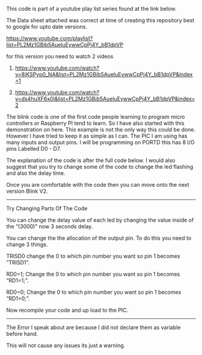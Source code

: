 This code is part of a youtube play list series found at the link below.

The Data sheet attached was correct at time of creating this repository best to google for upto date versions.

https://www.youtube.com/playlist?list=PL2Mz1GBib5AueluEywwCpPj4Y_bB1dpVP

for this version you need to watch 2 videos 

1. https://www.youtube.com/watch?v=8iKSPyp0_NA&list=PL2Mz1GBib5AueluEywwCpPj4Y_bB1dpVP&index=1

2. https://www.youtube.com/watch?v=ds4huXF6x0I&list=PL2Mz1GBib5AueluEywwCpPj4Y_bB1dpVP&index=2

The blink code is one of the first code people learning to program micro controllers or Raspberry PI tend to learn. So I have also started with this demonstration on here. This example is not the only way this could be done. However I have tried to keep it as simple as I can. The PIC I am using has many inputs and output pins. I will be programming on PORTD this has 8 I/O pins Labelled D0 - D7.

The explanation of the code is after the full code below. I would also suggest that you try to change some of the code to change the led flashing and also the delay time.

Once you are comfortable with the code then you can move onto the next version Blink V2.

---------------------------------------------------------------------------

Try Changing Parts Of The Code

You can change the delay value of each led by changing the value inside of the “(3000)” now 3 seconds delay.

You can change the the allocation of the output pin. To do this you need to change 3 things.

TRISD0 change the 0 to which pin number you want so pin 1 becomes “TRISD1”.

RD0=1; Change the 0 to which pin number you want so pin 1 becomes “RD1=1;”.

RD0=0; Change the 0 to which pin number you want so pin 1 becomes “RD1=0;”.

Now recompile your code and up load to the PIC.

---------------------------------------------------------------------------

The Error I speak about are because I did not declare them as variable before hand.

This will not cause any issues its just a warning.